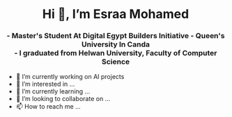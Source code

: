 <h1 align="center">Hi 👋, I’m Esraa Mohamed</h1>

<h3 align="center">
  - Master's Student At Digital Egypt Builders Initiative - Queen's University In Canda
  <br/>
  - I graduated from Helwan University, Faculty of Computer Science
  
</h3>

- 🔭 I’m currently working on AI projects
- 👀 I’m interested in ...
- 🌱 I’m currently learning ...
- 💞️ I’m looking to collaborate on ...
- 📫 How to reach me ...

<!---
EsraaMohamed0301/EsraaMohamed0301 is a ✨ special ✨ repository because its `README.md` (this file) appears on your GitHub profile.
You can click the Preview link to take a look at your changes.
--->
